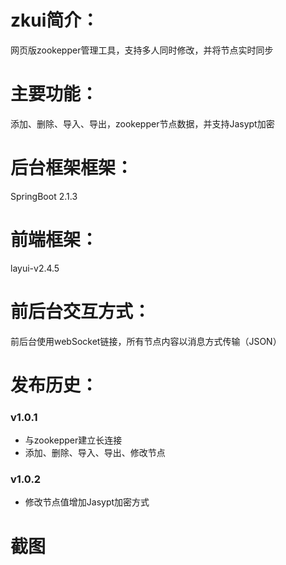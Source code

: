 # zkui简介：

网页版zookepper管理工具，支持多人同时修改，并将节点实时同步

# 主要功能：

添加、删除、导入、导出，zookepper节点数据，并支持Jasypt加密

# 后台框架框架：

SpringBoot 2.1.3

# 前端框架：

layui-v2.4.5

# 前后台交互方式：

前后台使用webSocket链接，所有节点内容以消息方式传输（JSON）

# 发布历史：

### v1.0.1

- 与zookepper建立长连接
- 添加、删除、导入、导出、修改节点

### v1.0.2

- 修改节点值增加Jasypt加密方式

# 截图